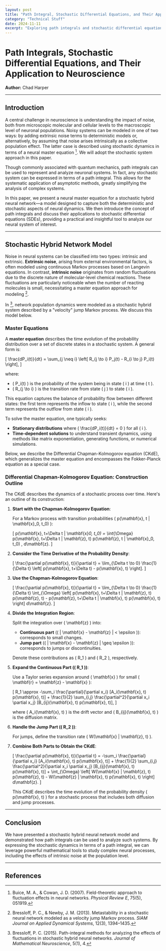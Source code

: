 ```yaml
---
layout: post
title: "Path Integral, Stochastic Differential Equations, and Their Application to Neuroscience"
category: "Technical Stuff"
date: 2024-11-11
excerpt: "Exploring path integrals and stochastic differential equations as powerful tools in neuroscience to understand the impact of intrinsic and extrinsic noise in neural systems."
---
```


# Path Integrals, Stochastic Differential Equations, and Their Application to Neuroscience

**Author:** Chad Harper  


---

## Introduction

A central challenge in neuroscience is understanding the impact of noise, both from microscopic molecular and cellular levels to the macroscopic level of neuronal populations. Noisy systems can be modeled in one of two ways: by adding extrinsic noise terms to deterministic models or, alternatively, by assuming that noise arises intrinsically as a collective population effect. The latter case is described using stochastic dynamics in terms of a neural master equation [^1]. We will adopt the stochastic system approach in this paper.

Though commonly associated with quantum mechanics, path integrals can be used to represent and analyze neuronal systems. In fact, any stochastic system can be expressed in terms of a path integral. This allows for the systematic application of asymptotic methods, greatly simplifying the analysis of complex systems.

In this paper, we present a neural master equation for a stochastic hybrid neural network—a model designed to capture both the deterministic and stochastic aspects of neural dynamics. We then introduce the concept of path integrals and discuss their applications to stochastic differential equations (SDEs), providing a practical and insightful tool to analyze our neural system of interest.

---

## Stochastic Hybrid Network Model

Noise in neural systems can be classified into two types: intrinsic and extrinsic. **Extrinsic noise**, arising from external environmental factors, is often modeled using continuous Markov processes based on Langevin equations. In contrast, **intrinsic noise** originates from random fluctuations due to the discrete nature of molecular-level chemical reactions. These fluctuations are particularly noticeable when the number of reacting molecules is small, necessitating a master equation approach for modeling [^3].

In [^4], network population dynamics were modeled as a stochastic hybrid system described by a "velocity" jump Markov process. We discuss this model below.

### Master Equations

A **master equation** describes the time evolution of the probability distribution over a set of discrete states in a stochastic system. A general form is:

\[
\frac{dP_i(t)}{dt} = \sum_{j \neq i} \left[ R_{j \to i} P_j(t) - R_{i \to j} P_i(t) \right],
\]

where:

- \( P_i(t) \) is the probability of the system being in state \( i \) at time \( t \).
- \( R_{j \to i} \) is the transition rate from state \( j \) to state \( i \).

This equation captures the balance of probability flow between different states: the first term represents the inflow to state \( i \), while the second term represents the outflow from state \( i \).

To solve the master equation, one typically seeks:

- **Stationary distributions** where \( \frac{dP_i(t)}{dt} = 0 \) for all \( i \).
- **Time-dependent solutions** to understand transient dynamics, using methods like matrix exponentiation, generating functions, or numerical simulations.

Below, we describe the Differential Chapman-Kolmogorov equation (CKdE), which generalizes the master equation and encompasses the Fokker-Planck equation as a special case.

### Differential Chapman-Kolmogorov Equation: Construction Outline

The CKdE describes the dynamics of a stochastic process over time. Here's an outline of its construction:

1. **Start with the Chapman-Kolmogorov Equation**:

   For a Markov process with transition probabilities \( p(\mathbf{x}, t | \mathbf{x}_0, t_0) \):

   \[
   p(\mathbf{x}, t+\Delta t | \mathbf{x}_0, t_0) = \int_{\Omega} p(\mathbf{x}, t+\Delta t | \mathbf{z}, t) p(\mathbf{z}, t | \mathbf{x}_0, t_0) \, d\mathbf{z}.
   \]

2. **Consider the Time Derivative of the Probability Density**:

   \[
   \frac{\partial p(\mathbf{x}, t)}{\partial t} = \lim_{\Delta t \to 0} \frac{1}{\Delta t} \left[ p(\mathbf{x}, t+\Delta t) - p(\mathbf{x}, t) \right].
   \]

3. **Use the Chapman-Kolmogorov Equation**:

   \[
   \frac{\partial p(\mathbf{x}, t)}{\partial t} = \lim_{\Delta t \to 0} \frac{1}{\Delta t} \int_{\Omega} \left[ p(\mathbf{x}, t+\Delta t | \mathbf{z}, t) p(\mathbf{z}, t) - p(\mathbf{z}, t+\Delta t | \mathbf{x}, t) p(\mathbf{x}, t) \right] d\mathbf{z}.
   \]

4. **Divide the Integration Region**:

   Split the integration over \( \mathbf{z} \) into:

   - **Continuous part** (\( \| \mathbf{x} - \mathbf{z} \| < \epsilon \)): corresponds to small changes.
   - **Jump part** (\( \| \mathbf{x} - \mathbf{z} \| \geq \epsilon \)): corresponds to jumps or discontinuities.

   Denote these contributions as \( R_1 \) and \( R_2 \), respectively.

5. **Expand the Continuous Part (\( R_1 \))**:

   Use a Taylor series expansion around \( \mathbf{x} \) for small \( \mathbf{r} = \mathbf{z} - \mathbf{x} \):

   \[
   R_1 \approx -\sum_i \frac{\partial}{\partial x_i} [A_i(\mathbf{x}, t) p(\mathbf{x}, t)] + \frac{1}{2} \sum_{i,j} \frac{\partial^2}{\partial x_i \partial x_j} [B_{ij}(\mathbf{x}, t) p(\mathbf{x}, t)],
   \]

   where \( A_i(\mathbf{x}, t) \) is the drift vector and \( B_{ij}(\mathbf{x}, t) \) is the diffusion matrix.

6. **Handle the Jump Part (\( R_2 \))**:

   For jumps, define the transition rate \( W(\mathbf{x} | \mathbf{z}, t) \).

7. **Combine Both Parts to Obtain the CKdE**:

   \[
   \frac{\partial p(\mathbf{x}, t)}{\partial t} = -\sum_i \frac{\partial}{\partial x_i} [A_i(\mathbf{x}, t) p(\mathbf{x}, t)] + \frac{1}{2} \sum_{i,j} \frac{\partial^2}{\partial x_i \partial x_j} [B_{ij}(\mathbf{x}, t) p(\mathbf{x}, t)] + \int_{\Omega} \left[ W(\mathbf{x} | \mathbf{z}, t) p(\mathbf{z}, t) - W(\mathbf{z} | \mathbf{x}, t) p(\mathbf{x}, t) \right] d\mathbf{z}.
   \]

   This CKdE describes the time evolution of the probability density \( p(\mathbf{x}, t) \) for a stochastic process that includes both diffusion and jump processes.

---

## Conclusion

We have presented a stochastic hybrid neural network model and demonstrated how path integrals can be used to analyze such systems. By expressing the stochastic dynamics in terms of a path integral, we can leverage powerful mathematical tools to study complex neural processes, including the effects of intrinsic noise at the population level.

---

## References

[^1]: Buice, M. A., & Cowan, J. D. (2007). Field-theoretic approach to fluctuation effects in neural networks. *Physical Review E*, 75(5), 051919.  
[^2]: Ullah, M., & Wolkenhauer, O. (2007). Family tree of Markov models in systems biology. *IET Systems Biology*, 1(4), 247–254.  
[^3]: Bressloff, P. C., & Newby, J. M. (2013). Metastability in a stochastic neural network modeled as a velocity jump Markov process. *SIAM Journal on Applied Dynamical Systems*, 12(3), 1394–1435.  
[^4]: Bressloff, P. C. (2015). Path-integral methods for analyzing the effects of fluctuations in stochastic hybrid neural networks. *Journal of Mathematical Neuroscience*, 5(1), 4.  
